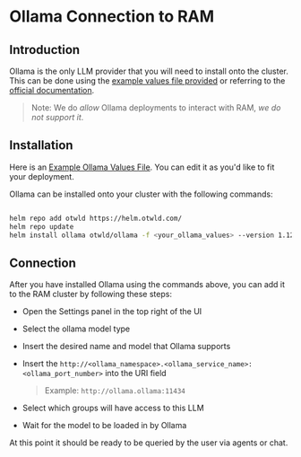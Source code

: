 # Ollama Connection to RAM

## Introduction

Ollama is the only LLM provider that you will need to install onto the cluster. This can be done using the [example values file provided](../../examples/ollama.yaml) or referring to the [official documentation](https://github.com/ollama/ollama).

> Note: We do *allow* Ollama deployments to interact with RAM, *we do not support it*.

## Installation

Here is an [Example Ollama Values File](../../examples/ollama.yaml). You can edit it as you'd like to fit your deployment.

Ollama can be installed onto your cluster with the following commands:

```sh

helm repo add otwld https://helm.otwld.com/ 
helm repo update
helm install ollama otwld/ollama -f <your_ollama_values> --version 1.12.0 --namespace ollama --create-namespace

```

## Connection

After you have installed Ollama using the commands above, you can add it to the RAM cluster by following these steps:

- Open the Settings panel in the top right of the UI
- Select the ollama model type
- Insert the desired name and model that Ollama supports
- Insert the `http://<ollama_namespace>.<ollama_service_name>:<ollama_port_number>` into the URI field

    > Example: `http://ollama.ollama:11434`

- Select which groups will have access to this LLM
- Wait for the model to be loaded in by Ollama

At this point it should be ready to be queried by the user via agents or chat.
